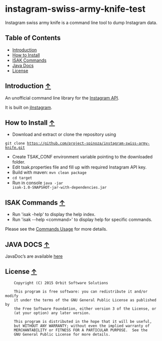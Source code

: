 # instagram-swiss-army-knife-test
Instagram swiss army knife is a command line tool to dump Instagram data.

## <a name="toc">Table of Contents</a>
* [Introduction](#introduction)
* [How to Install](#how-to-install)
* [ISAK Commands](#isak-commands)
* [Java Docs](#java-docs)
* [License](#license)

## <a name="introduction">Introduction</a> [&#8593;](#toc)
An unofficial command line library for the [Instagram API](http://instagram.com/developer/).

It is built on [jInstagram](https://github.com/sachin-handiekar/jInstagram).

## <a name="how-to-install">How to Install</a> [&#8593;](#toc)

* Download and extract or clone the repository using

<code>git clone https://github.com/project-spinoza/instagram-swiss-army-knife.git</code>
* Create TSAK_CONF environment variable pointing to the downloaded folder.
* Edit tsak.properties file and fill up with required Instagram API key.
* Build with maven: <code>mvn clean package</code>
* <code>cd target</code>
* Run in console <code>java -jar isak-1.0-SNAPSHOT-jar-with-dependencies.jar</code>

## <a name="isak-commands">ISAK Commands</a> [&#8593;](#toc)
* Run 'isak -help' to display the help index.
* Run 'isak --help &lt;command&gt;' to display help for specific commands.

Please see the [Commands Usage](https://github.com/malexander493/instagram-swiss-army-knife/wiki/Commands-Usage) for more details.

## <a name="java-docs">JAVA DOCS</a> [&#8593;](#toc)
JavaDoc’s are available [here](http://malexander493.github.io/instagram-swiss-army-knife/)


## <a name="license">License</a> [&#8593;](#toc)

        Copyright (C) 2015 Orbit Software Solutions
 
        This program is free software: you can redistribute it and/or modify
        it under the terms of the GNU General Public License as published by
        the Free Software Foundation, either version 3 of the License, or
        (at your option) any later version.
 
        This program is distributed in the hope that it will be useful,
        but WITHOUT ANY WARRANTY; without even the implied warranty of
        MERCHANTABILITY or FITNESS FOR A PARTICULAR PURPOSE.  See the
        GNU General Public License for more details.
